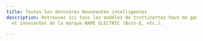 ```yaml
---
title: Toutes les dernières Nouveautés intelligentes
description: Retrouvez ici tous les modèles de trottinettes haut de gamme, performantes
  et innovantes de la marque NAMI ELECTRIC (Burn-E, etc.).

---
```

